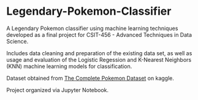 # Legendary-Pokemon-Classifier
A Legendary Pokemon classifier using machine learning techniques developed as a final project for CSIT-456 - Advanced Techniques in Data Science.

Includes data cleaning and preparation of the existing data set, as well as usage and evaluation of the Logistic Regession and K-Nearest Neighbors (KNN) machine learning models for classification.

Dataset obtained from [The Complete Pokemon Dataset](https://www.kaggle.com/rounakbanik/pokemon) on kaggle.

Project organized via Jupyter Notebook.
